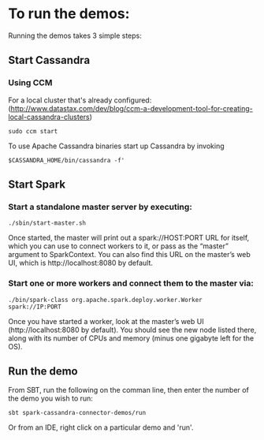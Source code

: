 # To run the demos:
Running the demos takes 3 simple steps:

## Start Cassandra
### Using CCM 
For a local cluster that's already configured:
(http://www.datastax.com/dev/blog/ccm-a-development-tool-for-creating-local-cassandra-clusters)  
    
    sudo ccm start
     
To use Apache Cassandra binaries start up Cassandra by invoking
    
    $CASSANDRA_HOME/bin/cassandra -f'
    
## Start Spark
### Start a standalone master server by executing:
    ./sbin/start-master.sh
   
Once started, the master will print out a spark://HOST:PORT URL for itself, which you can use to connect workers
to it, or pass as the “master” argument to SparkContext. You can also find this URL on the master’s web UI,
which is http://localhost:8080 by default.
### Start one or more workers and connect them to the master via:
    
    ./bin/spark-class org.apache.spark.deploy.worker.Worker spark://IP:PORT
     
Once you have started a worker, look at the master’s web UI (http://localhost:8080 by default).
You should see the new node listed there, along with its number of CPUs and memory (minus one gigabyte left for the OS).
 
## Run the demo 
From SBT, run the following on the comman line, then enter the number of the demo you wish to run:
    
    sbt spark-cassandra-connector-demos/run
 

Or from an IDE, right click on a particular demo and 'run'.


